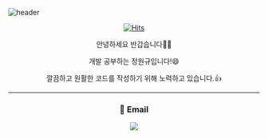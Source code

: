 
![header](https://capsule-render.vercel.app/api?type=waving&color=timeAuto&height=300&section=header&text=Hello!%20I%27m%20Wonkyu&animation=fadeIn&fontSize=70)

<div align=center>

[![Hits](https://hits.seeyoufarm.com/api/count/incr/badge.svg?url=https%3A%2F%2Fgithub.com%2Fjwk20851&count_bg=%2350A4D3&title_bg=%23555555&icon=github.svg&icon_color=%23FFB636&title=hits&edge_flat=false)](https://hits.seeyoufarm.com)
</div>

<div align="center">

안녕하세요 반갑습니다🖐🏻

개발 공부하는 정원규입니다!😄

깔끔하고 원활한 코드를 작성하기 위해 노력하고 있습니다.👍

---

### 📨 Email
<img src="https://img.shields.io/badge/jwk20851@gmail.com-white?logo=gmail&logoColor=EA4335"/>

<!--
**jwk20851/jwk20851** is a ✨ _special_ ✨ repository because its `README.md` (this file) appears on your GitHub profile.

Here are some ideas to get you started:

- 🔭 I’m currently working on ...
- 🌱 I’m currently learning ...
- 👯 I’m looking to collaborate on ...
- 🤔 I’m looking for help with ...
- 💬 Ask me about ...
- 📫 How to reach me: ...
- 😄 Pronouns: ...
- ⚡ Fun fact: ...
-->

